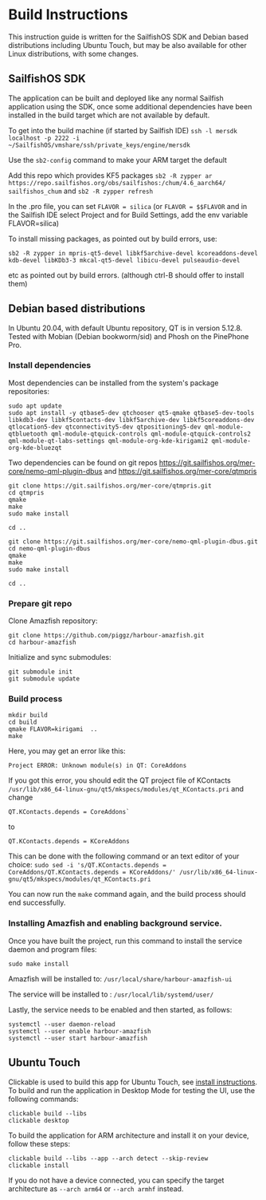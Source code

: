 # Build Instructions

This instruction guide is written for the SailfishOS SDK and Debian based distributions including Ubuntu Touch, but may be also available for other Linux distributions, with some changes.

## SailfishOS SDK

The application can be built and deployed like any normal Sailfish application using the SDK, once some additional dependencies have been installed in the
build target which are not available by default.

To get into the build machine (if started by Sailfish IDE)
`ssh -l mersdk localhost -p 2222 -i ~/SailfishOS/vmshare/ssh/private_keys/engine/mersdk`

Use the `sb2-config` command to make your ARM target the default

Add this repo which provides KF5 packages
`sb2 -R zypper ar https://repo.sailfishos.org/obs/sailfishos:/chum/4.6_aarch64/ sailfishos_chum`
and
`sb2 -R zypper refresh`

In the .pro file, you can set `FLAVOR = silica` (or `FLAVOR = $$FLAVOR` and in the Sailfish IDE select Project and for Build Settings, add the env variable FLAVOR=silica)

To install missing packages, as pointed out by build errors, use:

```
sb2 -R zypper in mpris-qt5-devel libkf5archive-devel kcoreaddons-devel kdb-devel libKDb3-3 mkcal-qt5-devel libicu-devel pulseaudio-devel
```

etc as pointed out by build errors.
(although ctrl-B should offer to install them)

## Debian based distributions

In Ubuntu 20.04, with default Ubuntu repository, QT is in version 5.12.8. Tested with Mobian (Debian bookworm/sid) and Phosh on the PinePhone Pro.

### Install dependencies

Most dependencies can be installed from the system's package repositories:
```
sudo apt update
sudo apt install -y qtbase5-dev qtchooser qt5-qmake qtbase5-dev-tools libkdb3-dev libkf5contacts-dev libkf5archive-dev libkf5coreaddons-dev qtlocation5-dev qtconnectivity5-dev qtpositioning5-dev qml-module-qtbluetooth qml-module-qtquick-controls qml-module-qtquick-controls2 qml-module-qt-labs-settings qml-module-org-kde-kirigami2 qml-module-org-kde-bluezqt
```

Two dependencies can be found on git repos
https://git.sailfishos.org/mer-core/nemo-qml-plugin-dbus
and
https://git.sailfishos.org/mer-core/qtmpris

```
git clone https://git.sailfishos.org/mer-core/qtmpris.git
cd qtmpris
qmake
make
sudo make install
```

```
cd ..
```

```
git clone https://git.sailfishos.org/mer-core/nemo-qml-plugin-dbus.git
cd nemo-qml-plugin-dbus
qmake
make
sudo make install
```

```
cd ..
```

### Prepare git repo

Clone Amazfish repository:
```
git clone https://github.com/piggz/harbour-amazfish.git
cd harbour-amazfish
```

Initialize and sync submodules:

```
git submodule init
git submodule update
```

### Build process

```
mkdir build
cd build
qmake FLAVOR=kirigami  ..
make
```

Here, you may get an error like this:
```
Project ERROR: Unknown module(s) in QT: CoreAddons
```

If you got this error, you should edit the QT project file of KContacts `/usr/lib/x86_64-linux-gnu/qt5/mkspecs/modules/qt_KContacts.pri`
and change 
```
QT.KContacts.depends = CoreAddons`
```
to 
```
QT.KContacts.depends = KCoreAddons
```

This can be done with the following command or an text editor of your choice:
`sudo sed -i 's/QT.KContacts.depends = CoreAddons/QT.KContacts.depends = KCoreAddons/' /usr/lib/x86_64-linux-gnu/qt5/mkspecs/modules/qt_KContacts.pri`

You can now run the `make` command again, and the build process should end successfully.

### Installing Amazfish and enabling background service.
Once you have built the project, run this command to install the service daemon and program files:

```
sudo make install
```

Amazfish will be installed to: `/usr/local/share/harbour-amazfish-ui`

The service will be installed to : `/usr/local/lib/systemd/user/`

Lastly, the service needs to be enabled and then started, as follows:

```
systemctl --user daemon-reload
systemctl --user enable harbour-amazfish
systemctl --user start harbour-amazfish
```

## Ubuntu Touch

Clickable is used to build this app for Ubuntu Touch, see [install instructions](https://clickable-ut.dev/en/latest/install.html).
To build and run the application in Desktop Mode for testing the UI, use the following commands:

```
clickable build --libs
clickable desktop
```

To build the application for ARM architecture and install it on your device, follow these steps:

```
clickable build --libs --app --arch detect --skip-review
clickable install
```

If you do not have a device connected, you can specify the target architecture as `--arch arm64` or `--arch armhf` instead.
